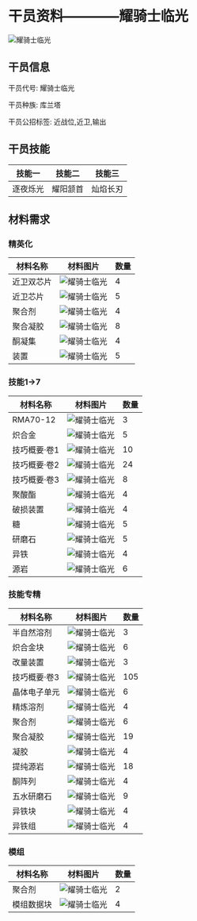 # 干员资料————耀骑士临光

![耀骑士临光](./oprImages/耀骑士临光.png)

## 干员信息

干员代号: 耀骑士临光

干员种族: 库兰塔

干员公招标签: 近战位,近卫,输出

## 干员技能

| 技能一       | 技能二   | 技能三 |
| ------------ | -------- | ------ |
| 逐夜烁光 | 耀阳颔首 | 灿焰长刃 |

## 材料需求

### 精英化

| 材料名称      | 材料图片 | 数量  |
|---------|---------|-----|
| 近卫双芯片 | ![耀骑士临光](./matIcons/近卫双芯片.png)  |   4  |
| 近卫芯片 | ![耀骑士临光](./matIcons/近卫芯片.png)  |   5  |
| 聚合剂 | ![耀骑士临光](./matIcons/聚合剂.png)  |   4  |
| 聚合凝胶 | ![耀骑士临光](./matIcons/聚合凝胶.png)  |   8  |
| 酮凝集 | ![耀骑士临光](./matIcons/酮凝集.png)  |   4  |
| 装置 | ![耀骑士临光](./matIcons/装置.png)  |   5  |

### 技能1→7

| 材料名称      | 材料图片 | 数量  |
|---------|---------|-----|
| RMA70-12 | ![耀骑士临光](./matIcons/RMA70-12.png)  |   3  |
| 炽合金 | ![耀骑士临光](./matIcons/炽合金.png)  |   5  |
| 技巧概要·卷1 | ![耀骑士临光](./matIcons/技巧概要·卷1.png)  |   10  |
| 技巧概要·卷2 | ![耀骑士临光](./matIcons/技巧概要·卷2.png)  |   24  |
| 技巧概要·卷3 | ![耀骑士临光](./matIcons/技巧概要·卷3.png)  |   8  |
| 聚酸酯 | ![耀骑士临光](./matIcons/聚酸酯.png)  |   4  |
| 破损装置 | ![耀骑士临光](./matIcons/破损装置.png)  |   4  |
| 糖 | ![耀骑士临光](./matIcons/糖.png)  |   5  |
| 研磨石 | ![耀骑士临光](./matIcons/研磨石.png)  |   5  |
| 异铁 | ![耀骑士临光](./matIcons/异铁.png)  |   4  |
| 源岩 | ![耀骑士临光](./matIcons/源岩.png)  |   6  |

### 技能专精

| 材料名称      | 材料图片 | 数量  |
|---------|---------|-----|
| 半自然溶剂 | ![耀骑士临光](./matIcons/半自然溶剂.png)  |   3  |
| 炽合金块 | ![耀骑士临光](./matIcons/炽合金块.png)  |   6  |
| 改量装置 | ![耀骑士临光](./matIcons/改量装置.png)  |   3  |
| 技巧概要·卷3 | ![耀骑士临光](./matIcons/技巧概要·卷3.png)  |   105  |
| 晶体电子单元 | ![耀骑士临光](./matIcons/晶体电子单元.png)  |   6  |
| 精炼溶剂 | ![耀骑士临光](./matIcons/精炼溶剂.png)  |   4  |
| 聚合剂 | ![耀骑士临光](./matIcons/聚合剂.png)  |   6  |
| 聚合凝胶 | ![耀骑士临光](./matIcons/聚合凝胶.png)  |   19  |
| 凝胶 | ![耀骑士临光](./matIcons/凝胶.png)  |   4  |
| 提纯源岩 | ![耀骑士临光](./matIcons/提纯源岩.png)  |   18  |
| 酮阵列 | ![耀骑士临光](./matIcons/酮阵列.png)  |   4  |
| 五水研磨石 | ![耀骑士临光](./matIcons/五水研磨石.png)  |   9  |
| 异铁块 | ![耀骑士临光](./matIcons/异铁块.png)  |   4  |
| 异铁组 | ![耀骑士临光](./matIcons/异铁组.png)  |   4  |

### 模组

| 材料名称      | 材料图片 | 数量  |
|---------|---------|-----|
| 聚合剂 | ![耀骑士临光](./matIcons/聚合剂.png)  |   2  |
| 模组数据块 | ![耀骑士临光](./暂无材料图片)  |   4  |
